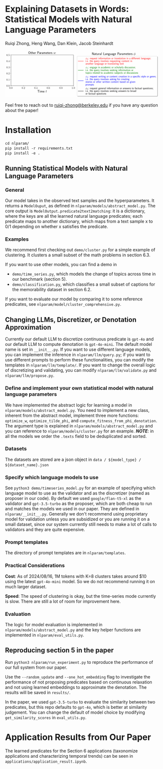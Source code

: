 # Explaining Datasets in Words: Statistical Models with Natural Language Parameters 

Ruiqi Zhong, Heng Wang, Dan Klein, Jacob Steinhardt


![time-series-result](applications/wildchat.gif)

Feel free to reach out to ruiqi-zhong@berkeley.edu if you have any question about the paper!

# Installation

```
cd nlparam/
pip install -r requirements.txt
pip install -e .
```

## Running Statistical Models with Natural Language Parameters

### General

Our model takes in the observed text samples and the hyperparameters. It returns a ```ModelOuput```, as defined in ```nlparam/models/abstract_model.py```. The core output is ```ModelOutput.predicate2text2matching```: it is a dictionary, where the keys are all the learned natural language predicates; each predicate maps to another dictionary, which maps from a text sample x to 0/1 depending on whether x satisfies the predicate. 

### Examples

We recommend first checking out ```demo/cluster.py``` for a simple example of clustering. It clusters a small subset of the math problems in section 6.3.

If you want to use other models, you can find a demo in 
- ```demo/time_series.py```, which models the change of topics across time in our benchmark (section 5). 
- ```demo/classification.py```, which classifies a small subset of captions for the memorability dataset in section 6.2. 

If you want to evaluate our model by comparing it to some reference predicates, see ```nlparam/model/cluster_comprehensive.py```. 

## Changing LLMs, Discretizer, or Denotation Approximation

Currently our default LLM to discretize continuous predicate is ```gpt-4o``` and our default LLM to compute denotation is ```gpt-4o-mini```. The default model name is set in ```__init__.py```. If you want to use different language models, you can implement the inference in ```nlparam/llm/query.py```; if you want to use different prompts to perform these functionalities, you can modify the templates in ```nlparam/llm/template/```. If you want to change the overall logic of discretizing and validating, you can modify ```nlparam/llm/validate.py``` and ```nlparam/llm/propose.py```.

### Define and implement your own statistical model with natural language parameters

We have implemented the abstract logic for learning a model in ```nlparam/models/abstract_model.py```. You need to implement a new class, inherent from the abstract model, implement three more functions: ```optimize_w```, ```optimize_tilde_phi```, and ```compute_fitness_from_phi_denotation```. The argument type is explained in ```nlparam/models/abstract_model.py``` and you can reference to ```nlparam/models/cluster.py``` for an example. ***NOTE***: in all the models we order the ```.texts``` field to be deduplicated and sorted. 

### Datasets

The datasets are stored are a json object in ```data / ${model_type} / ${dataset_name}.json```

### Specify which language models to use

See ```python3 demo/timeseries_model.py``` for an example of specifying which language model to use as the validator and as the discretizer (named as proposer in our code). By default we used ```google/flan-t5-xl``` as the validator and ```gpt-3.5-turbo``` as the proposer, which are both cheap to run and matches the models we used in our paper. They are defined in ```nlparam/__init__.py```. Generally we don't recommend using proprietary model for validation unless you are subsidized or you are running it on a small dataset, since our system currently still needs to make a lot of calls to validators and they are quite expensive. 

### Prompt templates

The directory of prompt templates are in ```nlparam/templates```. 

### Practical Considerations

**Cost**: As of 2024/08/16, 1M tokens with K=8 clusters takes around $10 using the latest ```gpt-4o-mini``` model. So we do not recommend running it on much larger dataset.

**Speed**: The speed of clustering is okay, but the time-series mode currently is slow. There are still a lot of room for improvement here. 

### Evaluation

The logic for model evaluation is implemented in ```nlparam/models/abstract_model.py``` and the key helper functions are implemented in ```nlparam/eval_utils.py```.


## Reproducing section 5 in the paper

Run ```python3 nlparam/run_experiment.py``` to reproduce the performance of our full system from our paper. 

Use the ```--random_update``` and ```--one_hot_embedding``` flag to investigate the performance of not proposing predicates based on continuous relaxation and not using learned embeddings to approximate the denotation. The results will be saved in ```results/```.

In the paper, we used ```gpt-3.5-turbo``` to evaluate the similarity between two predicates, but this repo defaults to ```gpt-4o```, which is better at similarity judgement. You can change the default of model choice by modifying ```get_similarity_scores``` in ```eval_utils.py```.

# Application Results from Our Paper

The learned predicates for the Section 6 applications (taxonomize applications and characterizing temporal trends) can be seen in ```applications/application_result.ipynb```.
